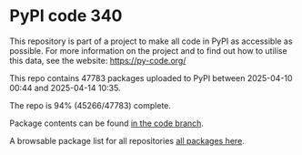 # PyPI code 340

This repository is part of a project to make all code in PyPI as accessible as possible. For more information 
on the project and to find out how to utilise this data, see the website: https://py-code.org/

This repo contains 47783 packages uploaded to PyPI between 
2025-04-10 00:44 and 2025-04-14 10:35.

The repo is 94% (45266/47783) complete.

Package contents can be found [in the code branch](https://github.com/pypi-data/pypi-mirror-340/tree/code/packages).

A browsable package list for all repositories [all packages here](https://py-code.org/repositories/pypi-mirror-340).


